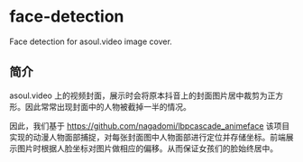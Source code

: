 # face-detection
Face detection for asoul.video image cover.

## 简介
asoul.video 上的视频封面，展示时会将原本抖音上的封面图片居中裁剪为正方形。因此常常出现封面中的人物被截掉一半的情况。

因此，我们基于 https://github.com/nagadomi/lbpcascade_animeface 该项目实现的动漫人物面部捕捉，对每张封面图中人物面部进行定位并存储坐标。前端展示图片时根据人脸坐标对图片做相应的偏移。从而保证女孩们的脸始终居中。

